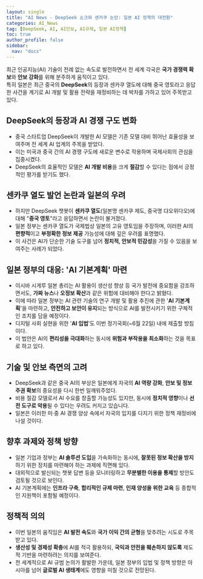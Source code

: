 ```yaml
---
layout: single
title: "AI News - DeepSeek 쇼크와 센카쿠 논란: 일본 AI 정책의 대전환"
categories: AI_News
tag: [DeepSeek, AI, AI안보, AI규제, 일본 AI정책]
toc: true
author_profile: false
sidebar:
  nav: "docs"
---
```


최근 인공지능(AI) 기술이 전례 없는 속도로 발전하면서 전 세계 각국은 **국가 경쟁력 확보**와 **안보 강화**를 위해 분주하게 움직이고 있다. <br>
특히 일본은 최근 중국의 **DeepSeek**의 등장과 센카쿠 열도에 대해 중국 영토라고 응답한 사건을 계기로 AI 개발 및 활용 전략을 재정비하는 데 박차를 가하고 있어 주목받고 있다.

## DeepSeek의 등장과 AI 경쟁 구도 변화
- 중국 스타트업 DeepSeek이 개발한 AI 모델은 기존 모델 대비 뛰어난 효율성을 보여주며 전 세계 AI 업계의 주목을 받았다.
- 이는 미국과 중국 간의 AI 경쟁 구도에 새로운 변수로 작용하며 국제사회의 관심을 집중시켰다.
- DeepSeek의 효율적인 모델은 **AI 개발 비용**을 크게 **절감**할 수 있다는 점에서 긍정적인 평가를 받기도 했다.

## 센카쿠 열도 발언 논란과 일본의 우려
- 하지만 DeepSeek 챗봇이 **센카쿠 열도**(일본명 센카쿠 제도, 중국명 댜오위다오)에 대해 "**중국 영토**"라고 응답하면서 논란이 불거졌다.
- 일본 정부는 센카쿠 열도가 국제법상 일본의 고유 영토임을 주장하며, 이러한 AI의 **편향적**이고 **부정확한 정보 제공** 가능성에 대해 깊은 우려를 표명했다. 
- 이 사건은 AI가 단순한 기술 도구를 넘어 **정치적, 안보적 민감성**을 가질 수 있음을 보여주는 사례가 되었다.

## 일본 정부의 대응: 'AI 기본계획' 마련
- 이시바 시게루 일본 총리는 AI 활용이 생산성 향상 등 국가 발전에 중요함을 강조하면서도, **가짜 뉴스**나 **오정보 확산**과 같은 위험에 대비해야 한다고 밝혔다.
- 이에 따라 일본 정부는 AI 관련 기술의 연구 개발 및 활용 추진에 관한 '**AI 기본계획**'을 마련하고, **안전하고 보안이 유지**되는 방식으로 AI를 발전시키기 위한 구체적인 조치를 담을 예정이다.
- 디지털 사회 실현을 위한 '**AI 입법**'도 이번 정기국회(~6월 22일) 내에 제출할 방침이다.
- 이 법안은 AI의 **편리성을 극대화**하는 동시에 **위험과 부작용을 최소화**하는 것을 목표로 하고 있다.

## 기술 및 안보 측면의 고려
- DeepSeek과 같은 중국 AI의 부상은 일본에게 자국의 **AI 역량 강화**, **안보 및 정보 주권 확보**의 중요성을 다시 한번 일깨워주었다.
- 비용 절감 모델로서 AI 수요를 창출할 가능성도 있지만, 동시에 **정치적 영향**이나 **선전 도구로 악용**될 수 있다는 우려도 커지고 있습니다.
- 일본은 이러한 미·중 AI 경쟁 양상 속에서 자국의 입지를 다지기 위한 정책 재정비에 나설 것이다.

## 향후 과제와 정책 방향
- 일본 기업과 정부는 **AI 솔루션 도입**을 가속화하는 동시에, **잘못된 정보 확산을 방지**하기 위한 장치를 마련해야 하는 과제에 직면해 있다.
- 대외적으로 발신되는 챗봇 답변 등을 모니터링하고 **무분별한 이용을 통제**할 방안도 검토될 것으로 보인다.
- AI 기본계획에는 **인프라 구축**, **합리적인 규제 마련**, **인재 양성을 위한 교육** 등 종합적인 지원책이 포함될 예정이다.

## 정책적 의의
- 이번 일본의 움직임은 **AI 발전 속도**와 **국가 이익 간의 균형**을 맞추려는 시도로 주목받고 있다.
- **생산성 및 경제성 확충**에 AI를 적극 활용하되, **국익과 안전을 훼손하지 않도록** 제도적 기반을 마련하려는 의지를 보여준다.
- 전 세계적으로 AI 규범 논의가 활발한 가운데, 일본 정부의 입법 및 정책 방향은 아시아를 넘어 **글로벌 AI 생태계**에도 영향을 미칠 것으로 전망된다.
